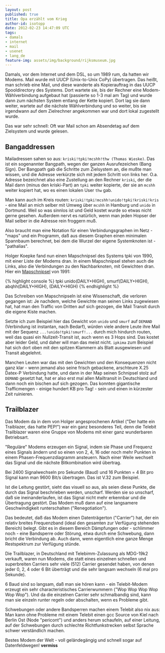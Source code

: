 ```yaml
---
layout: post
published: true
title: Opa erzählt vom Krieg
author-id: isotopp
date: 2012-02-23 14:47:09 UTC
tags:
- damals
- internet
- mail
- usenet
- lang_de
feature-img: assets/img/background/rijksmuseum.jpg
---
```

Damals, vor dem Internet und dem DSL, so um 1989 rum, da hatten wir Modems. 
Mail wurde mit UUCP (Unix-to-Unix CoPy) übertragen.  Das heißt, man schrieb
eine Mail, und diese wanderte als Kopierauftrag in das UUCP Spooldirectory
des Systems.  Dort wartete sie, bis der Rechner eine Modem-Wählverbindung
aufgebaut hat (passierte so 1-3 mal am Tag) und wurde dann zum nächsten
System entlang der Kette kopiert.  Dort lag sie dann weiter, wartete auf die
nächste Wählverbindung und so weiter, bis sie irgendwann auf dem Zielrechner
angekommen war und dort lokal zugestellt wurde.

Das war sehr schnell: Oft war Mail schon am Absendetag auf dem Zielsystem
und wurde gelesen.

## Bangaddressen

Mailadressen sahen so aus: `kriski!tpki!mcshh!thw (Thomas Wieske)`.  Das ist
ein sogenannter Bangpath, wegen der ganzen Ausrufezeichen (Bang Sign).  Der
Bangpath gab die Schritte zum Zielsystem an, die mußte man wissen, und die
Adresse verkürzte sich mit jedem Schritt von links her.  O.a.  Adresse
bezeichnet also eine Zustellung an den Rechner `kriski`, der die Mail dann
(minus den kriski-Part) an `tpki` weiter kopierte, der sie an `mcshh` weiter
kopiert hat, wo es einen lokalen User `thw` gab.

Man kann auch im Kreis routen: `kriski!tpki!mcshh!unido!tpki!kriski!kris` -
eine Mail an mich selber mit Umweg über `mcshh` in Hamburg und `unido` in
Dortmund.  Weil so was sinnlos ist und Geld kostet wurde so etwas nicht
gerne gesehen.  Außerdem nervt es natürlich, wenn man jeden Hopser der Mail
selber in die Adresse rein froggern muß.

Also braucht man eine Notation für einen Verbindungsgraphen im Netz - "maps"
und ein Programm, daß aus diesem Graphen einen minimalen Spannbaum
berechnet, bei dem die Wurzel der eigene Systemknoten ist - "pathalias".

Holger Koepke fand nun einen Mapschnipsel des Systems tpki von 1990, mit
einer Liste der Modems dran.  In einem Mapschnipsel stehen auch die Links,
also die Verbindungen zu den Nachbarknoten, mit Gewichten dran.  Hier ein
[Mapschnipsel](http://groups.google.com/group/sub.config/browse_thread/thread/33abbbe7714b4b3b/9c31c38086d5c0c1)
von 1991: 

{% highlight console %}
tpki    unido(DAILY+HIGH), smurf(DAILY+HIGH), abqhh(DAILY+HIGH),
        <ipkima>(DAILY+HIGH)
{% endhighlight %}

Das Schreiben von Mapschnipseln ist eine Wissenschaft, die verloren
gegangen ist: Je nachdem, welche Gewichte man seinen Links zugewiesen hat,
hat man den Traffic von Dritten auf sich gezogen, die Mail Transit durch die
eigene Kiste machen.

Setzte ich zum Beispiel hier das Gewicht von `unido` und `smurf` auf
`DEMAND` (Verbindung ist instantan, nach Bedarf), würden viele andere Leute
ihre Mail mit der Sequenz `...!unido!tpki!smurf!...`  durch mich hindurch
routen, weil das quasi ein Nullzeit-Transit ist, auch wenn es 3 Hops sind. 
Das kostet aber leider Geld, und daher will man das meist nicht.  `ipkima` zum
Beispiel hat sich dort oben mit den spitzen Klammern als Blatt ausgewiesen
und Transit abgelehnt.

Manchen Leuten war das mit den Gewichten und den Konsequenzen nicht ganz
klar - wenn jemand also seine frisch gebackene, arschteure X.25 Datex-P
Verbindung hatte, und dann in der Map seinen Schnipsel stolz auf `DEMAND`
gesetzt hat, hat er also erst mal allen Mailtransit in Deutschland und dann
noch ein bischen auf sich gezogen.  Das konnten gigantische Trafficmengen -
einige hundert KB pro Tag!  - sein und einen in kürzester Zeit ruinieren.

## Trailblazer

Das Modem da in dem von Holger angesprochenen  Artikel ("Der hatte ein
Traiblazer, das hatte PEP!") war ein ganz besonderes Teil, denn die Telebit
Trailblazer waren eine Gruppe von Modems mit einer ganz wunderbaren
Betriebsart.

"Reguläre" Modems erzeugen ein Signal, indem sie Phase und Frequenz eines
Signals ändern und so einen von 2, 4, 16 oder noch mehr Punkten in einem
Phasen-Frequenzdiagramm ansteuern.  Nach einer Weile wechselt das Signal und
die nächste Bitkombination wird übertrag.

Bei 2400 Signalwechseln pro Sekunde (Baud) und 16 Punkten = 4 Bit pro Signal
kann man 9600 Bit/s übertragen.  Das ist V.32 zum Beispiel.

Ist die Leitung gestört, sieht das visuell so aus, als seien diese Punkte,
die durch das Signal beschrieben werden, unscharf.  Werden sie so unscharf,
daß sie ineinanderlaufen, ist das Signal nicht mehr erkennbar und die
Übertragung gestört.  Das Modem muß dann auf eine langsamere Geschwindigkeit
runterschalten ("Renegotiation").

Das bedeutet, daß das Modem einen Datenträgerton ("Carrier") hat, der ein
relativ breites Frequenzband (ideal den gesamten zur Verfügung stehenden
Bereich) belegt.  Gibt es in diesem Bereich Dämpfungen oder - schlimmer noch - 
eine Bandsperre oder Störung, etwa durch eine Schwebung, dann bricht die
Verbindung ab.  Auch dann, wenn eigentlich eine ganze Menge Restspektrum zur
Verfügung stünde.

Die Trailblazer, in Deutschland mit Telebimm-Zulassung als MDG-19k2
verkauft, waren nun Modems, die statt eines einzelnen schnellen und
superbreiten Carriers sehr viele (512) Carrier gesendet haben, von denen
jeder 0, 2, 4 oder 6 Bit überträgt und die sehr langsam wechseln (6 mal pro
Sekunde).

6 Baud sind so langsam, daß man sie hören kann - ein Telebit-Modem erzeugt
ein sehr characteristisches Carrierwummern ("Wop Wop Wop Wop Wop Wop").  Und
da die einzelnen Carrier sehr schmalbandig sind, kann man sie einzeln runter
regeln oder abschalten, wenn es Probleme gibt.

Schwebungen oder andere Bandsperren machen einem Telebit also nix aus: Man
kann ohne Probleme mit einem Telebit einen gcc Source von Kiel nach Berlin
Ost (Node "pericont") und anders herum schaufeln, auf einer Leitung, auf der
Schwebungen durch schlechte Richtfunkstrecken selbst Sprache schwer
verständlich machen.

Bestes Modem der Welt - voll geländegängig und schnell sogar auf
Datenfeldwegen!  **vermiss**
